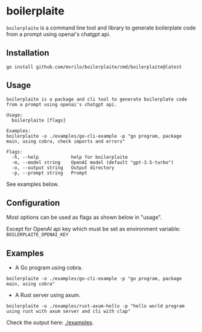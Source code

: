# boilerplaite

`boilerplaite` is a command line tool and library to generate boilerplate code from a prompt using openai's chatgpt api.

## Installation

`go install github.com/mvrilo/boilerplaite/cmd/boilerplaite@latest`

## Usage

```
boilerplaite is a package and cli tool to generate boilerplate code from a prompt using openai's chatgpt api.

Usage:
  boilerplaite [flags]

Examples:
boilerplaite -o ./examples/go-cli-example -p "go program, package main, using cobra, check imports and errors"

Flags:
  -h, --help            help for boilerplaite
  -m, --model string    OpenAI model (default "gpt-3.5-turbo")
  -o, --output string   Output directory
  -p, --prompt string   Prompt
```

See examples below.

## Configuration

Most options can be used as flags as shown below in "usage".

Except for OpenAI api key which must be set as environment variable: `BOILERPLAITE_OPENAI_KEY`

## Examples

- A Go program using cobra.

```
boilerplaite -o ./examples/go-cli-example -p "go program, package main, using cobra"
```

- A Rust server using axum.

```
boilerplaite -o ./examples/rust-axum-hello -p "hello world program using rust with axum server and cli with clap"
```

Check the output here: [./examples](./examples).
